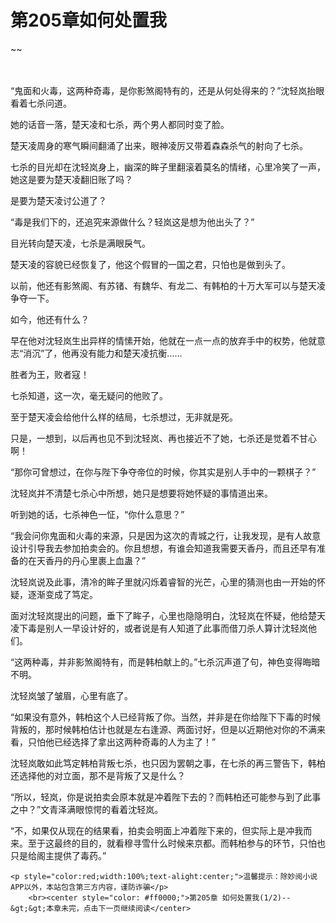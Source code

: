 # 第205章如何处置我
~~
    	    <p name="pagetop" href="javascript:void(0);" onclick="return false" style="line-height: 35px;padding: 10px;color: #333;"> </p><p>“鬼面和火毒，这两种奇毒，是你影煞阁特有的，还是从何处得来的？”沈轻岚抬眼看着七杀问道。</p><p>她的话音一落，楚天凌和七杀，两个男人都同时变了脸。</p><p>楚天凌周身的寒气瞬间翻涌了出来，眼神凌厉又带着森森杀气的射向了七杀。</p><p>七杀的目光却在沈轻岚身上，幽深的眸子里翻滚着莫名的情绪，心里冷笑了一声，她这是要为楚天凌翻旧账了吗？</p><p>是要为楚天凌讨公道了？</p><p>“毒是我们下的，还追究来源做什么？轻岚这是想为他出头了？”</p><p>目光转向楚天凌，七杀是满眼戾气。</p><p>楚天凌的容貌已经恢复了，他这个假冒的一国之君，只怕也是做到头了。</p><p>以前，他还有影煞阁、有苏锗、有魏华、有龙二、有韩柏的十万大军可以与楚天凌争夺一下。</p><p>如今，他还有什么？</p><p>早在他对沈轻岚生出异样的情愫开始，他就在一点一点的放弃手中的权势，他就意志“消沉”了，他再没有能力和楚天凌抗衡……</p><p>胜者为王，败者寇！</p><p>七杀知道，这一次，毫无疑问的他败了。</p><p>至于楚天凌会给他什么样的结局，七杀想过，无非就是死。</p><p>只是，一想到，以后再也见不到沈轻岚、再也接近不了她，七杀还是觉着不甘心啊！</p><p>“那你可曾想过，在你与陛下争夺帝位的时候，你其实是别人手中的一颗棋子？”</p><p>沈轻岚并不清楚七杀心中所想，她只是想要将她怀疑的事情道出来。</p><p>听到她的话，七杀神色一怔，“你什么意思？”</p><p>“我会问你鬼面和火毒的来源，只是因为这次的青城之行，让我发现，是有人故意设计引导我去参加拍卖会的。你且想想，有谁会知道我需要天香丹，而且还早有准备的在天香丹的丹心里裹上血蛊？”</p><p>沈轻岚说及此事，清冷的眸子里就闪烁着睿智的光芒，心里的猜测也由一开始的怀疑，逐渐变成了笃定。</p><p>面对沈轻岚提出的问题，垂下了眸子，心里也隐隐明白，沈轻岚在怀疑，他给楚天凌下毒是别人一早设计好的，或者说是有人知道了此事而借刀杀人算计沈轻岚他们。</p><p>“这两种毒，并非影煞阁特有，而是韩柏献上的。”七杀沉声道了句，神色变得晦暗不明。</p><p>沈轻岚皱了皱眉，心里有底了。</p><p>“如果没有意外，韩柏这个人已经背叛了你。当然，并非是在你给陛下下毒的时候背叛的，那时候韩柏估计也就是左右逢源、两面讨好，但是以近期他对你的不满来看，只怕他已经选择了拿出这两种奇毒的人为主了！”</p><p>沈轻岚敢如此笃定韩柏背叛七杀，也只因为罢朝之事，在七杀的再三警告下，韩柏还选择他的对立面，那不是背叛了又是什么？</p><p>“所以，轻岚，你是说拍卖会原本就是冲着陛下去的？而韩柏还可能参与到了此事之中？”文青泽满眼惊愕的看着沈轻岚。</p><p>“不，如果仅从现在的结果看，拍卖会明面上冲着陛下来的，但实际上是冲我而来。至于这最终的目的，就看穆寻雪什么时候来京都。而韩柏参与的环节，只怕也只是给阁主提供了毒药。”</p>
    	
   	<p style="color:red;width:100%;text-alight:center;">温馨提示：除妙阅小说APP以外，本站包含第三方内容，谨防诈骗</p>
    	<br><center style="color: #ff0000;">第205章 如何处置我(1/2)--&gt;&gt;本章未完，点击下一页继续阅读</center>
    	